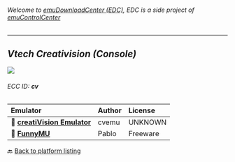 ###### Welcome to [emuDownloadCenter (EDC)](https://github.com/PhoenixInteractiveNL/emuDownloadCenter/wiki/), EDC is a side project of [emuControlCenter](https://github.com/PhoenixInteractiveNL/emuControlCenter/wiki/)
***
## _Vtech Creativision (Console)_
![](https://raw.githubusercontent.com/wiki/PhoenixInteractiveNL/emuDownloadCenter/images_platform/ecc_cv_teaser.png)
###### ECC ID: **cv**

| Emulator   | Author      | License     |
|:-----------|:------------|:------------|
| :file_folder: [**creatiVision Emulator**](https://github.com/PhoenixInteractiveNL/emuDownloadCenter/wiki/Emulator-creativision#menu) | cvemu | UNKNOWN |
| :file_folder: [**FunnyMU**](https://github.com/PhoenixInteractiveNL/emuDownloadCenter/wiki/Emulator-funnymu#menu) | Pablo | Freeware |

:back: [Back to platform listing](https://github.com/PhoenixInteractiveNL/emuDownloadCenter/wiki/EDC-Platform-List)

